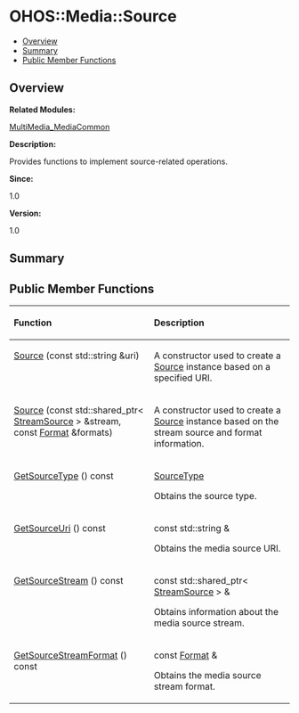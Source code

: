 # OHOS::Media::Source<a name="ZH-CN_TOPIC_0000001054799611"></a>

-   [Overview](#section255130152165632)
-   [Summary](#section1546565473165632)
-   [Public Member Functions](#pub-methods)

## **Overview**<a name="section255130152165632"></a>

**Related Modules:**

[MultiMedia\_MediaCommon](MultiMedia_MediaCommon.md)

**Description:**

Provides functions to implement source-related operations. 

**Since:**

1.0

**Version:**

1.0

## **Summary**<a name="section1546565473165632"></a>

## Public Member Functions<a name="pub-methods"></a>

<a name="table2005311646165632"></a>
<table><thead align="left"><tr id="row1262191951165632"><th class="cellrowborder" valign="top" width="50%" id="mcps1.1.3.1.1"><p id="p1084468928165632"><a name="p1084468928165632"></a><a name="p1084468928165632"></a>Function</p>
</th>
<th class="cellrowborder" valign="top" width="50%" id="mcps1.1.3.1.2"><p id="p1549766325165632"><a name="p1549766325165632"></a><a name="p1549766325165632"></a>Description</p>
</th>
</tr>
</thead>
<tbody><tr id="row564519825165632"><td class="cellrowborder" valign="top" width="50%" headers="mcps1.1.3.1.1 "><p id="p1060380733165632"><a name="p1060380733165632"></a><a name="p1060380733165632"></a><a href="MultiMedia_MediaCommon.md#gab9bfa209ae382e3ba5d5242e8dfe5b20">Source</a> (const std::string &amp;uri)</p>
</td>
<td class="cellrowborder" valign="top" width="50%" headers="mcps1.1.3.1.2 "><p id="p738658045165632"><a name="p738658045165632"></a><a name="p738658045165632"></a> </p>
<p id="p2122493632165632"><a name="p2122493632165632"></a><a name="p2122493632165632"></a>A constructor used to create a <a href="OHOS-Media-Source.md">Source</a> instance based on a specified URI. </p>
</td>
</tr>
<tr id="row1400252143165632"><td class="cellrowborder" valign="top" width="50%" headers="mcps1.1.3.1.1 "><p id="p1559079600165632"><a name="p1559079600165632"></a><a name="p1559079600165632"></a><a href="MultiMedia_MediaCommon.md#gae3640fec3bb0f33f4076dc30e88dac61">Source</a> (const std::shared_ptr&lt; <a href="OHOS-Media-StreamSource.md">StreamSource</a> &gt; &amp;stream, const <a href="OHOS-Media-Format.md">Format</a> &amp;formats)</p>
</td>
<td class="cellrowborder" valign="top" width="50%" headers="mcps1.1.3.1.2 "><p id="p78673258165632"><a name="p78673258165632"></a><a name="p78673258165632"></a> </p>
<p id="p967293309165632"><a name="p967293309165632"></a><a name="p967293309165632"></a>A constructor used to create a <a href="OHOS-Media-Source.md">Source</a> instance based on the stream source and format information. </p>
</td>
</tr>
<tr id="row780028182165632"><td class="cellrowborder" valign="top" width="50%" headers="mcps1.1.3.1.1 "><p id="p589677733165632"><a name="p589677733165632"></a><a name="p589677733165632"></a><a href="MultiMedia_MediaCommon.md#ga93a8f8b86a9385436f6bbce10a860770">GetSourceType</a> () const</p>
</td>
<td class="cellrowborder" valign="top" width="50%" headers="mcps1.1.3.1.2 "><p id="p1537457606165632"><a name="p1537457606165632"></a><a name="p1537457606165632"></a><a href="MultiMedia_MediaCommon.md#ga4052b7b55dfd94f1d07678e79d80b507">SourceType</a> </p>
<p id="p307177372165632"><a name="p307177372165632"></a><a name="p307177372165632"></a>Obtains the source type. </p>
</td>
</tr>
<tr id="row2050981259165632"><td class="cellrowborder" valign="top" width="50%" headers="mcps1.1.3.1.1 "><p id="p1660583137165632"><a name="p1660583137165632"></a><a name="p1660583137165632"></a><a href="MultiMedia_MediaCommon.md#ga69ed2683ce3a632f6b2295fb398e4b7b">GetSourceUri</a> () const</p>
</td>
<td class="cellrowborder" valign="top" width="50%" headers="mcps1.1.3.1.2 "><p id="p1968037257165632"><a name="p1968037257165632"></a><a name="p1968037257165632"></a>const std::string &amp; </p>
<p id="p2028143969165632"><a name="p2028143969165632"></a><a name="p2028143969165632"></a>Obtains the media source URI. </p>
</td>
</tr>
<tr id="row534081837165632"><td class="cellrowborder" valign="top" width="50%" headers="mcps1.1.3.1.1 "><p id="p1441144073165632"><a name="p1441144073165632"></a><a name="p1441144073165632"></a><a href="MultiMedia_MediaCommon.md#ga395325402881ad38ef40c9ebd13f174d">GetSourceStream</a> () const</p>
</td>
<td class="cellrowborder" valign="top" width="50%" headers="mcps1.1.3.1.2 "><p id="p1695198934165632"><a name="p1695198934165632"></a><a name="p1695198934165632"></a>const std::shared_ptr&lt; <a href="OHOS-Media-StreamSource.md">StreamSource</a> &gt; &amp; </p>
<p id="p1494839035165632"><a name="p1494839035165632"></a><a name="p1494839035165632"></a>Obtains information about the media source stream. </p>
</td>
</tr>
<tr id="row1441172813165632"><td class="cellrowborder" valign="top" width="50%" headers="mcps1.1.3.1.1 "><p id="p1101763145165632"><a name="p1101763145165632"></a><a name="p1101763145165632"></a><a href="MultiMedia_MediaCommon.md#gafbd3c732660124a1dc1d9dd0dfb51393">GetSourceStreamFormat</a> () const</p>
</td>
<td class="cellrowborder" valign="top" width="50%" headers="mcps1.1.3.1.2 "><p id="p44572960165632"><a name="p44572960165632"></a><a name="p44572960165632"></a>const <a href="OHOS-Media-Format.md">Format</a> &amp; </p>
<p id="p539692111165632"><a name="p539692111165632"></a><a name="p539692111165632"></a>Obtains the media source stream format. </p>
</td>
</tr>
</tbody>
</table>

